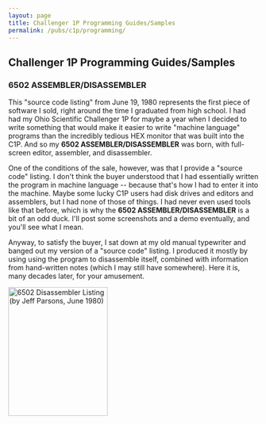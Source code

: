 ```yaml
---
layout: page
title: Challenger 1P Programming Guides/Samples
permalink: /pubs/c1p/programming/
---
```


Challenger 1P Programming Guides/Samples
---

### 6502 ASSEMBLER/DISASSEMBLER

This "source code listing" from June 19, 1980 represents the first piece of software I sold, right around the
time I graduated from high school.  I had had my Ohio Scientific Challenger 1P for maybe a year when I decided
to write something that would make it easier to write "machine language" programs than the incredibly tedious
HEX monitor that was built into the C1P.  And so my **6502 ASSEMBLER/DISASSEMBLER** was born, with full-screen
editor, assembler, and disassembler.

One of the conditions of the sale, however, was that I provide a "source code" listing.  I don't think the buyer
understood that I had essentially written the program in machine language -- because that's how I had to enter it
into the machine.  Maybe some lucky C1P users had disk drives and editors and assemblers, but I had none of those
of things.  I had never even used tools like that before, which is why the **6502 ASSEMBLER/DISASSEMBLER** is a
bit of an odd duck.  I'll post some screenshots and a demo eventually, and you'll see what I mean.

Anyway, to satisfy the buyer, I sat down at my old manual typewriter and banged out my version of a "source
code" listing.  I produced it mostly by using using the program to disassemble itself, combined with information
from hand-written notes (which I may still have somewhere).  Here it is, many decades later, for your amusement.

[<img src="http://archive.pcjs.org/pubs/c1p/programming/thumbs/OSI_Assembler-Disassembler_Listing-thumb.jpg" width="200" height="260" alt="6502 Disassembler Listing (by Jeff Parsons, June 1980)"/>](http://archive.pcjs.org/pubs/c1p/programming/pdfs/OSI_Assembler-Disassembler_Listing.pdf)
